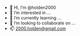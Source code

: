 - 👋 Hi, I’m @holden2000
- 👀 I’m interested in ...
- 🌱 I’m currently learning ...
- 💞️ I’m looking to collaborate on ...
- 📫 2000.holden@gmail.com

<!---
holden2000/holden2000 is a ✨ special ✨ repository because its `README.md` (this file) appears on your GitHub profile.
You can click the Preview link to take a look at your changes.
--->
